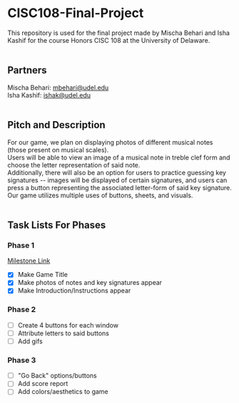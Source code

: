 # CISC108-Final-Project
This repository is used for the final project made by Mischa Behari and Isha Kashif for the course Honors CISC 108 at the University of Delaware.<br><br>
## Partners 
Mischa Behari: mbehari@udel.edu<br>
Isha Kashif: ishak@udel.edu<br><br>
## Pitch and Description
For our game, we plan on displaying photos of different musical notes (those present on musical scales).<br>
Users will be able to view an image of a musical note in treble clef form and choose the letter representation of said note.<br>
Additionally, there will also be an option for users to practice guessing key signatures -- images will be displayed of certain signatures, and users can press a button representing the associated letter-form of said key signature.<br>
Our game utilizes multiple uses of buttons, sheets, and visuals.<br><br>
## Task Lists For Phases
### Phase 1
[Milestone Link](https://youtu.be/hAYiD_HSWds?si=n21MB1OUJMUMO9-P)
- [x] Make Game Title
- [x] Make photos of notes and key signatures appear
- [x] Make Introduction/Instructions appear
### Phase 2
- [ ] Create 4 buttons for each window
- [ ] Attribute letters to said buttons
- [ ] Add gifs
### Phase 3
- [ ] "Go Back" options/buttons
- [ ] Add score report
- [ ] Add colors/aesthetics to game
